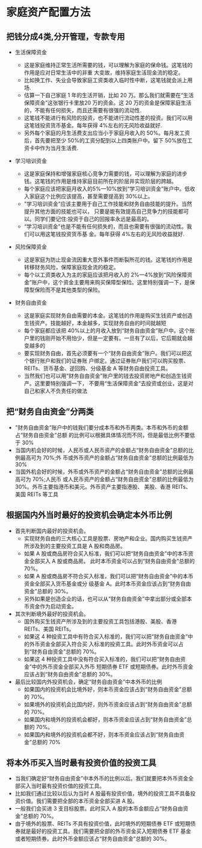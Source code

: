 # 家庭资产配置方法

## 把钱分成4类,分开管理，专款专用
* 生活保障资金
	* 这是家庭维持正常生活所需要的钱，可以理解为家庭的保命钱。这笔钱的作用是应对日常生活中的非重 大变故，维持家庭生活现金流的稳定。
	* 比如换工作、失业会导致家庭工资类收入临时性中断，这笔钱就会派上用场.
	* 估算一下自己家庭 1 年的生活开销，比如 20 万。那么我们就需要在“生活保障资金”这张银行卡里放20 万的资金。这 20 万的资金是保障家庭生活的，不能有任何损失，而且还需要有很强的流动性.
	* 这笔钱不能进行有风险的投资，也不能进行流动性差的投资。我们可以用这笔钱投资货币基金。每年获得 4%左右的无风险收益就好.
	* 另外每个家庭的月生活费支出应当小于家庭月收入的 50%。每月发工资后，首先要把至少 50%的工资分配到以上四类账户中。留下 50%放在工资卡中作为当月生活费.

* 学习培训资金
	* 这是家庭保持和增强家庭核心竞争力需要的钱，可以理解为家庭的进步钱。这笔钱的作用是维持家庭目前所在的阶层并实现阶层的跨越。
	* 每个家庭应该把家庭月收入的5%—10%放到“学习培训资金”账户中。低收入家庭这个比例应该提高，甚至需要提高到 30%以上。
	* "学习培训资金”应该主要用于自己工作技能和财务自由技能的提升。当然提升其他方面的技能也可以， 只要是能有效提高自己竞争力的技能都可以。同学们要记住:投资于自己的回报率永远是最高的。
	* “学习培训资金”也是不能有任何损失的，而且也需要有很强的流动性。我们可以用这笔钱投资货币基 金。每年获得 4%左右的无风险收益就好.
	
* 风险保障资金
	* 这是家庭为防止现金流因重大意外事件而断裂所花的钱。这笔钱的作用是转移财务风险，保障家庭现金流的稳定。
	* 每个以工资类收入为主的家庭应该把月收入的 2%—4%放到“风险保障资金”账户中，这个资金主要用来购买保障型保险。这里特别强调一下，是保障型保险而不是其他类型的保险。
* 财务自由资金
	* 这是家庭实现财务自由需要的本金。这笔钱的作用是购买生钱资产或创造生钱资产。技能越好，本金越多，实现财务自由的时间就越短 
	* 每个家庭都应该把 40%以上的月收入放到“财务自由资金”账户中。这个账户里的钱刚开始不用怕少，但是一定要有。一旦有了以后，它后期就会越变越多的
	* 要实现财务自由，首先必须要有一个“财务自由资金”账户。我们可以把这个银行账户和我们的证券账 户绑定。通过证券账户我们可以购买股票、REITs、货币基金、逆回购、分级基金 A 等财务自由投资工具。
	* 当然我们也可以用“财务自由资金”账户里的钱去投资房地产和创造生钱资产。这里要特别强调一下， 不要用“生活保障资金”去投资或创业，这是对自己和家人不负责任的做法

## 把“财务自由资金”分两类
* "财务自由资金”账户中的钱我们要分成本币和外币两类。本币和外币的金额占“财务自由资金”总额
的比例可以根据具体情况而不同，但是最低比例不要低于 30%
* 当国内机会好的时候，人民币或人民币资产的金额占“财务自由资金”总额的比例最高可为 70%;外
币或外币资产的金额占“财务自由资金”总额的比例最低为 30%
* 当国外机会好的时候，外币或外币资产的金额占“财务自由资金”总额的比例最高可为 70%;人民币
或人民币资产的金额占“财务自由资金”总额的比例最低为 30%。外币主要指港币和美元。外币资产主要指港股、 美股、香港 REITs、美国 REITs 等工具

## 根据国内外当时最好的投资机会确定本外币比例
* 首先判断国内最好的投资机会。
	* 实现财务自由的三大核心工具是股票、房地产和企业。国内购买生钱资产所涉及到的主要投资工具是 A 股和商品房。
	* 如果 A 股或商品房符合买入标准，我们可以把“财务自由资金”中的本币资金全部买入 A 股或商品房。 此时本币资金可以占到“财务自由资金”总额的 70%。
	* 如果 A 股或商品房不符合买入标准，我们可以把“财务自由资金”中的本币资金全部买入货币基金或分 级基金 A。此时本币资金应该占到“财务自由资金”总额的 30%。
	* 另外如果是创造企业的话，也可以从“财务自由资金”中拿出部分或全部本币资金作为启动资金。
* 其次判断境外最好的投资机会。
	* 国外购买生钱资产所涉及到的主要投资工具包括港股、美股、香港 REITs、美国 REITs。
	* 如果这 4 种投资工具中有符合买入标准的，我们可以把“财务自由资金”中的外币资金全部买入符合买 入标准的投资工具。此时外币资金可以占到“财务自由资金”总额的 70%。
	* 如果这 4 种投资工具中没有符合买入标准的，我们可以把“财务自由资金”中的外币资金全部买入外币 短期债券 ETF 或短期债券。此时外币资金应该占到“财务自由资金”总额的 30%。
* 最后比较国内外投资机会，确定“财务自由资金”中本外币的比例
	* 如果国内的投资机会比境外好，则本币资金应该占到“财务自由资金”总额的 70%。
	* 如果境外的投资机会比国内好，则外币资金应该占到“财务自由资金”总额的 70%。
	* 如果国内和境外的投资机会都好，则本币资金应该占到“财务自由资金”总额的 70%。
	* 如果国内和境外的投资机会都不好，则本币资金应该占到“财务自由资金”总额的 70%
## 将本外币买入当时最有投资价值的投资工具
* 当我们确定好“财务自由资金”中本外币的比例以后。我们就要把本外币资金全部买入当时最有投资价值的投资工具。
* 比如我们通过比较以后认为当时 A 股最有投资价值，境外的投资工具不具备投资价值。我们需要把全部的本币资金全部买进 A 股。
* 一般我们会买进 3 支目标股票。此时买入 A 股的本币金额应占“财务自由资金”总额的 70%。
* 由于境外的股票、REITs 不具有投资价值，此时境外的短期债券 ETF 或短期债券就是最好的投资工具。我们需要把全部的外币资金买入短期债券 ETF 基金或者短期债券。此时外币金额应该占“财务自由资金”总额的 30%。
 
	  
